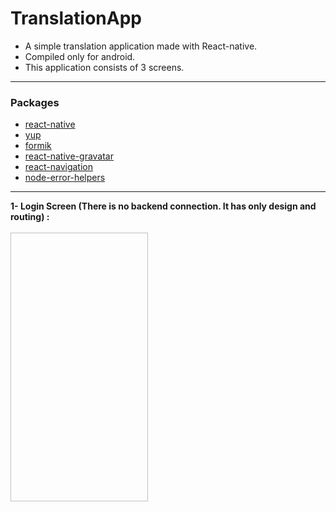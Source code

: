 # TranslationApp

* A simple translation application made with React-native.
* Compiled only for android.
* This application consists of 3 screens.
---
### Packages

* [react-native](https://github.com/facebook/react-native#readme)
* [yup](github.com/jquense/yup)
* [formik](https://github.com/bamlab/react-native-formik#readme)
* [react-native-gravatar](https://github.com/lwhiteley/react-native-gravatar#readme)
* [react-navigation](https://github.com/react-navigation/react-navigation#readme)
* [node-error-helpers](https://github.com/Travelport-Ukraine/errors-helpers#readme)
---
**1- Login Screen (There is no backend connection. It has only design and routing) :**
<br><br>
<img height="430" width="220" source="https://i.hizliresim.com/RajCQ2.png"/>
<br><br>



